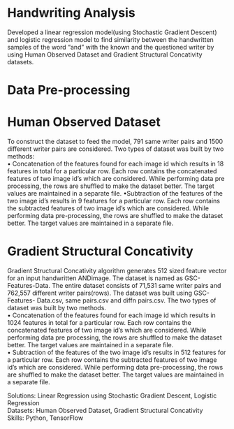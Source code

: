 # Handwriting Analysis<br/>
Developed a linear regression model(using Stochastic Gradient Descent) and logistic regression model to find similarity between the handwritten samples of the word “and” with the known and the questioned writer by using Human Observed Dataset and Gradient Structural Concativity datasets.<br/>

# Data Pre-processing<br/>
# Human Observed Dataset<br/>
To construct the dataset to feed the model, 791 same writer pairs and 1500 different writer pairs are considered. Two types of dataset was built by two methods:<br/>
• Concatenation of the features found for each image id which results in 18 features in total for a particular row. Each row contains the concatenated features of two image id’s which are considered. While performing data pre processing, the rows are shuffled to make the dataset better. The target values are maintained in a separate file. 
•Subtraction of the features of the two image id’s results in 9 features for a particular row. Each row contains the subtracted features of two image id’s which are considered. While performing data pre-processing, the rows are shuffled to make the dataset better. The target values are maintained in a separate file.<br/>

# Gradient Structural Concativity <br/>
Gradient Structural Concativity algorithm generates 512 sized feature vector for an input handwritten ANDimage. The dataset is named as GSC-Features-Data. The entire dataset consists of 71,531 same writer pairs and 762,557 different writer pairs(rows). The dataset was built using GSC-Features- Data.csv, same pairs.csv and diffn pairs.csv. The two types of dataset was built by two methods.<br/>
• Concatenation of the features found for each image id which results in 1024 features in total for a particular row. Each row contains the concatenated features of two image id’s which are considered. While performing data pre processing, the rows are shuffled to make the dataset better. The target values are maintained in a separate file.<br/>
• Subtraction of the features of the two image id’s results in 512 features for a particular row. Each row contains the subtracted features of two image id’s which are considered. While performing data pre-processing, the rows are shuffled to make the dataset better. The target values are maintained in a separate file.<br/>

Solutions: Linear Regression using Stochastic Gradient Descent, Logistic Regression<br/>
Datasets: Human Observed Dataset, Gradient Structural Concativity <br/>
Skills: Python, TensorFlow
